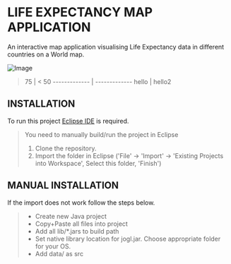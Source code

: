 LIFE EXPECTANCY MAP APPLICATION
===============================

An interactive map application visualising Life Expectancy data in different countries on a World map.

![Image](https://i.imgur.com/FCyRjJ6.png)

> 75  | < 50
------------- | -------------
 hello | hello2
## INSTALLATION

To run this project [Eclipse IDE](https://www.eclipse.org/downloads/) is required.
>You need to manually build/run the project in Eclipse
>1. Clone the repository.
>2. Import the folder in Eclipse ('File' -> 'Import' -> 'Existing Projects into
>Workspace', Select this folder, 'Finish')


## MANUAL INSTALLATION

If the import does not work follow the steps below.
>
>* Create new Java project
>* Copy+Paste all files into project
>* Add all lib/*.jars to build path
>* Set native library location for jogl.jar. Choose appropriate folder for your OS.
>* Add data/ as src

